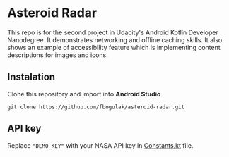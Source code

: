 # Asteroid Radar
This repo is for the second project in Udacity's Android Kotlin Developer Nanodegree. It demonstrates networking and offline caching skills. It also shows an example of 
accessibility feature which is implementing content descriptions for images and icons. 

## Instalation
Clone this repository and import into **Android Studio**
```
git clone https://github.com/fbogulak/asteroid-radar.git
```

## API key
Replace `"DEMO_KEY"` with your NASA API key in [Constants.kt](https://github.com/and-hub/asteroid-radar/blob/master/app/src/main/java/com/udacity/asteroidradar/Constants.kt) file.
